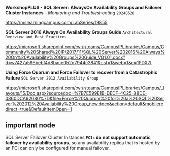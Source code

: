 **WorkshopPLUS - SQL Server: AlwaysOn Availability Groups and Failover Cluster Instances** - *Monitoring and Troubleshooting* `20240528`

https://mslearningcampus.com/LabSeries/19855

**SQL Server 2016 Always On Availability Groups Guide** `Architectural Overview and Best Practices`

https://microsoft.sharepoint.com/:w:/r/teams/CampusIPLibraries/Campus/Community%20Shared%20IP/2017/11/SQL%20Server%202016%20Always%20On%20Availability%20Groups%20Guide_V01.01.docx?d=w7427a596bebf4d8bace052d7944c3841&csf=1&web=1&e=1PDX7t


**Using Force Quorum and Force Failover to recover from a Catastrophic Failure** `SQL Server 2012 Availability Group`

https://microsoft.sharepoint.com/:w:/r/teams/CampusIPLibraries/Campus/_layouts/15/Doc.aspx?sourcedoc=%7B7E599E1B-DEDF-4C25-88DE-0860DCA92080%7D&file=Force%20Quorum%20for%20a%20SQL%20Server%202012%20Availability%20Group_new.docx&action=default&mobileredirect=true&DefaultItemOpen=1

## important node

SQL Server Failover Cluster Instances **`FCIs` do not support automatic failover by availability groups**, so any availability replica that is hosted by an FCI can only be configured for manual failover.
